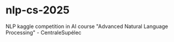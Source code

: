 # nlp-cs-2025
NLP kaggle competition in AI course "Advanced Natural Language Processing" - CentraleSupélec
